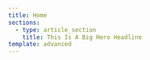 ```yaml
---
title: Home
sections:
  - type: article_section
    title: This Is A Big Hero Headline
template: advanced
---
```

